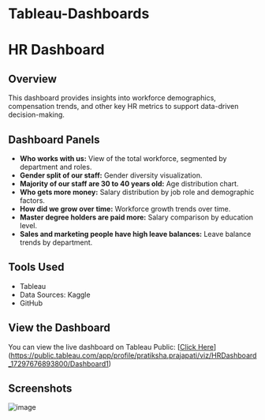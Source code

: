 # Tableau-Dashboards


# HR Dashboard

## Overview
This dashboard provides insights into workforce demographics, compensation trends, and other key HR metrics to support data-driven decision-making.

## Dashboard Panels
- **Who works with us:** View of the total workforce, segmented by department and roles.
- **Gender split of our staff:** Gender diversity visualization.
- **Majority of our staff are 30 to 40 years old:** Age distribution chart.
- **Who gets more money:** Salary distribution by job role and demographic factors.
- **How did we grow over time:** Workforce growth trends over time.
- **Master degree holders are paid more:** Salary comparison by education level.
- **Sales and marketing people have high leave balances:** Leave balance trends by department.

## Tools Used
- Tableau
- Data Sources: Kaggle
- GitHub

## View the Dashboard
You can view the live dashboard on Tableau Public: [[Click Here](https://public.tableau.com/your-dashboard-link)](https://public.tableau.com/app/profile/pratiksha.prajapati/viz/HRDashboard_17297676893800/Dashboard1)

## Screenshots
![image](https://github.com/user-attachments/assets/bcf1764a-3e9d-4567-b146-36bbdec96131)

